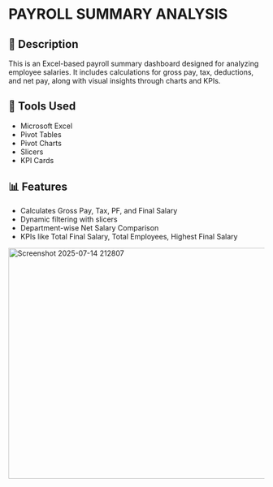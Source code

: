 
# **PAYROLL SUMMARY ANALYSIS**

## 📌 Description
This is an Excel-based payroll summary dashboard designed for analyzing employee salaries. It includes calculations for gross pay, tax, deductions, and net pay, along with visual insights through charts and KPIs.

## 🔧 Tools Used
- Microsoft Excel
- Pivot Tables
- Pivot Charts
- Slicers
- KPI Cards

## 📊 Features
- Calculates Gross Pay, Tax, PF, and Final Salary
- Dynamic filtering with slicers
- Department-wise Net Salary Comparison
- KPIs like Total Final Salary, Total Employees, Highest Final Salary

 

 <img width="1271" height="455" alt="Screenshot 2025-07-14 212807" src="https://github.com/user-attachments/assets/f9a94c84-62ea-4b65-ac92-179db74a6725" />
